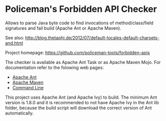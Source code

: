 # Policeman's Forbidden API Checker #

Allows to parse Java byte code to find invocations of method/class/field
signatures and fail build (Apache Ant or Apache Maven).

See also:
http://blog.thetaphi.de/2012/07/default-locales-default-charsets-and.html

Project homepage:
https://github.com/policeman-tools/forbidden-apis

The checker is available as Apache Ant Task or as Apache Maven Mojo. For
documentation refer to the folowing web pages:

  * [Apache Ant](https://github.com/policeman-tools/forbidden-apis/wiki/AntUsage)
  * [Apache Maven](https://github.com/policeman-tools/forbidden-apis/wiki/MavenUsage)
  * [Command Line](https://github.com/policeman-tools/forbidden-apis/wiki/CliUsage)

This project uses Apache Ant (and Apache Ivy) to build. The minimum
Ant version is 1.8.0 and it is recommended to not have Apache Ivy in
the Ant lib folder, because the build script will download the correct
version of Ant automatically.
